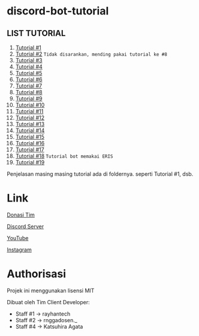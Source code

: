 # discord-bot-tutorial

## **__LIST TUTORIAL__**
1.  [Tutorial #1](https://youtu.be/cVVnDEOdldw)
2.  [Tutorial #2](https://youtu.be/nRWVHmyHftk) `Tidak disarankan, mending pakai tutorial ke #8`
3.  [Tutorial #3](https://youtu.be/p2iM7wl5St8)
4.  [Tutorial #4](https://youtu.be/bPgKvFJ1qgc)
5.  [Tutorial #5](https://youtu.be/MTjivl-AP2g)
6.  [Tutorial #6](https://youtu.be/PzdI4Oz9BcY)
7.  [Tutorial #7](https://youtu.be/sdXuRaeVl8M)
8.  [Tutorial #8](https://youtu.be/sfc7Lapwa8E)
9.  [Tutorial #9](https://youtu.be/pyaV0aUpkKg)
10. [Tutorial #10](https://youtu.be/ze3rz9IM_pM)
11. [Tutorial #11](https://youtu.be/_DWY2i29x-s)
12. [Tutorial #12](https://youtu.be/rigmqMtWfzM)
13. [Tutorial #13](https://youtu.be/2OKDX8nPfm8)
14. [Tutorial #14](https://youtu.be/IcdLLihDLFU)
15. [Tutorial #15](https://youtu.be/8sWAbyhwGsg)
16. [Tutorial #16](https://youtu.be/-MghJYmv9Gk)
17. [Tutorial #17](https://youtu.be/pZ0XJrYK-g8)
18. [Tutorial #18](https://youtu.be/9un7--yHuUo) `Tutorial bot memakai ERIS`
19. [Tutorial #19](https://youtu.be/j1e7QSReo5Y)

Penjelasan masing masing tutorial ada di foldernya.
seperti Tutorial #1, dsb.

# Link
[Donasi Tim](https://saweria.co/clientdev)

[Discord Server](https://discord.gg/ZeUDd3y)

[YouTube](https://www.youtube.com/channel/UCV6c67PLrgc6CWNzFXiVQSA/)

[Instagram](https://instagram.com/clientdev.id)

# Authorisasi
Projek ini menggunakan lisensi MIT

Dibuat oleh Tim Client Developer:

- Staff #1 -> rayhantech
- Staff #2 -> rnggadosen._
- Staff #4 -> Katsuhira Agata
